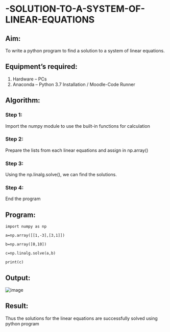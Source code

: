 # -SOLUTION-TO-A-SYSTEM-OF-LINEAR-EQUATIONS
## Aim:
To write a python program to find a solution to a system of linear equations.
## Equipment’s required:
1. 	Hardware – PCs
2. 	Anaconda – Python 3.7 Installation / Moodle-Code Runner
## Algorithm:
### Step 1: 
Import the numpy module to use the built-in functions for calculation
### Step 2: 
Prepare the lists from each linear equations and assign in np.array()
### Step 3: 
Using the np.linalg.solve(), we can find the solutions.
### Step 4: 
End the program
## Program:
```
import numpy as np

a=np.array([[1,-3],[3,1]])

b=np.array([0,10])

c=np.linalg.solve(a,b)

print(c)
```
## Output:

![image](https://github.com/Balaji-Jothiramalingam/-SOLUTION-TO-A-SYSTEM-OF-LINEAR-EQUATIONS/assets/114234865/480d869d-bccd-44d1-a655-1d6f22f9b4f9)


## Result: 
Thus the solutions for the linear equations are successfully solved using python program

